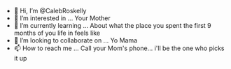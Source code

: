 - 👋 Hi, I’m @CalebRoskelly
- 👀 I’m interested in ... Your Mother
- 🌱 I’m currently learning ... About what the place you spent the first 9 months of you life in feels like
- 💞️ I’m looking to collaborate on ... Yo Mama
- 📫 How to reach me ... Call your Mom's phone... i'll be the one who picks it up

<!---
CalebRoskelly/CalebRoskelly is a ✨ special ✨ repository because its `README.md` (this file) appears on your GitHub profile.
You can click the Preview link to take a look at your changes.
--->
